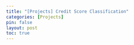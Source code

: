 ```yaml
---
title: "[Projects] Credit Score Classification"
categories: [Projects]
pin: false
layout: post
toc: true
---
```

